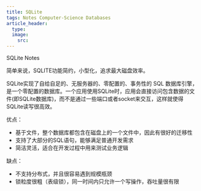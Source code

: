 ```yaml
---
title: SQLite
tags: Notes Computer-Science Databases
article_header:
  type: 
  image:
    src: 
---
```


SQLite Notes

<!--more-->

简单来说，SQLITE功能简约，小型化，追求最大磁盘效率。


SQLite实现了自给自足的、无服务器的、零配置的、事务性的 SQL 数据库引擎，是一个零配置的数据库。一个应用使用SQLite时，应用会直接访问包含数据的文件(即SQLite数据库)，而不是通过一些端口或者socket来交互，这样就使得SQLite读写很高效。


优点：


- 基于文件，整个数据库都包含在磁盘上的一个文件中，因此有很好的迁移性
- 支持了大部分的SQL语句，能够满足普通开发需求
- 简洁灵活，适合在开发过程中用来测试业务逻辑



缺点：


- 不支持分布式，并且很容易遇到规模瓶颈
- 锁粒度很粗（表级锁），同一时间内只允许一个写操作，吞吐量很有限

